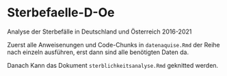 # Sterbefaelle-D-Oe

Analyse der Sterbefälle in Deutschland und Österreich 2016-2021

Zuerst alle Anweisenungen und Code-Chunks in `datenaquise.Rmd` der Reihe nach einzeln ausführen, erst dann sind alle benötigten Daten da.

Danach Kann das Dokument `sterblichkeitsanalyse.Rmd` geknitted werden.

